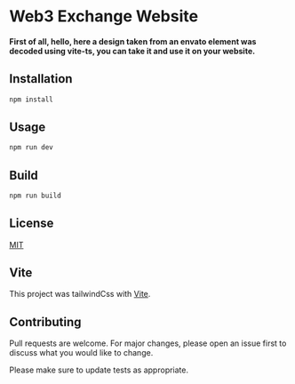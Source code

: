 # Web3 Exchange Website

#### First of all, hello, here a design taken from an envato element was decoded using vite-ts, you can take it and use it on your website.

## Installation

```bash
npm install
```

## Usage

```bash
npm run dev
```

## Build

```bash
npm run build
```

## License

[MIT](https://choosealicense.com/licenses/mit/)

## Vite

This project was tailwindCss with [Vite](https://vitejs.dev/).

## Contributing

Pull requests are welcome. For major changes, please open an issue first to discuss what you would like to change.

Please make sure to update tests as appropriate.
